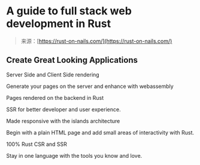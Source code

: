 <!--yml
category: 未分类
date: 2024-05-29 12:30:12
-->

# A guide to full stack web development in Rust

> 来源：[https://rust-on-nails.com/](https://rust-on-nails.com/)

## Create Great Looking Applications

Server Side and Client Side rendering

Generate your pages on the server and enhance with webassembly

Pages rendered on the backend in Rust

SSR for better developer and user experience.

Made responsive with the islands architecture

Begin with a plain HTML page and add small areas of interactivity with Rust.

100% Rust CSR and SSR

Stay in one language with the tools you know and love.
